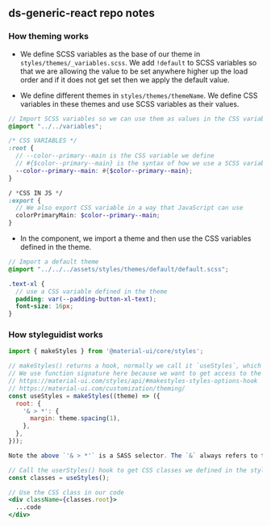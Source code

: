 ## ds-generic-react repo notes

### How theming works

- We define SCSS variables as the base of our theme in `styles/themes/_variables.scss`. We add `!default` to SCSS variables so that we are allowing the value to be set anywhere higher up the load order and if it does not get set then we apply the default value.

- We define different themes in `styles/themes/themeName`. We define CSS variables in these themes and use SCSS variables as their values.

```scss
// Import SCSS variables so we can use them as values in the CSS variables below
@import "../../variables";

/* CSS VARIABLES */
:root {
  // --color--primary--main is the CSS variable we define
  // #{$color--primary--main} is the syntax of how we use a SCSS variable as the value of the CSS variable
  --color--primary--main: #{$color--primary--main};
}

/ *CSS IN JS */
:export {
  // We also export CSS variable in a way that JavaScript can use
  colorPrimaryMain: $color--primary--main;
}
```

- In the component, we import a theme and then use the CSS variables defined in the theme.

```scss
// Import a default theme
@import "../../../assets/styles/themes/default/default.scss";

.text-xl {
  // use a CSS variable defined in the theme
  padding: var(--padding-button-xl-text);
  font-size: 16px;
}
```

### How styleguidist works

```jsx
import { makeStyles } from '@material-ui/core/styles';

// makeStyles() returns a hook, normally we call it `useStyles`, which is used to get the CSS classes we define
// We use function signature here because we want to get access to the default 'theme' provided by Material-UI
// https://material-ui.com/styles/api/#makestyles-styles-options-hook
// https://material-ui.com/customization/theming/
const useStyles = makeStyles((theme) => ({
  root: {
    '& > *': {
      margin: theme.spacing(1),
    },
  },
}));

Note the above `'& > *'` is a SASS selector. The `&` always refers to the parent selector when nesting. `>` is the child selector. So `& > *` means to select all the elements of the parent selector.

// Call the userStyles() hook to get CSS classes we defined in the style object passed to makeStyles().
const classes = useStyles();

// Use the CSS class in our code
<div className={classes.root}>
  ...code
</div>
```
